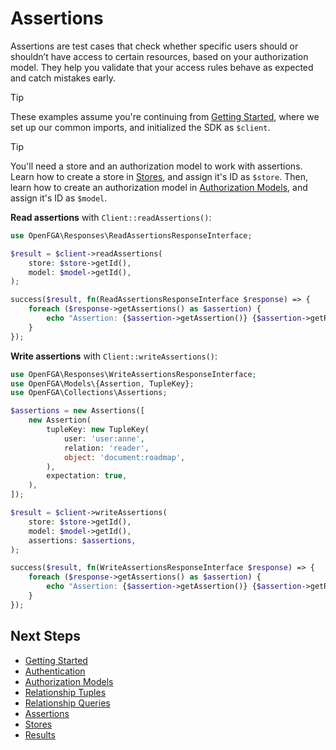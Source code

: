 # Assertions

Assertions are test cases that check whether specific users should or shouldn’t have access to certain resources, based on your authorization model. They help you validate that your access rules behave as expected and catch mistakes early.

> [!TIP]
> These examples assume you're continuing from [Getting Started](/docs/GettingStarted.md), where we set up our common imports, and initialized the SDK as `$client`.

> [!TIP]
> You'll need a store and an authorization model to work with assertions. Learn how to create a store in [Stores](/docs/Stores.md), and assign it's ID as `$store`. Then, learn how to create an authorization model in [Authorization Models](/docs/AuthorizationModels.md), and assign it's ID as `$model`.

**Read assertions** with `Client::readAssertions()`:

```php
use OpenFGA\Responses\ReadAssertionsResponseInterface;

$result = $client->readAssertions(
    store: $store->getId(),
    model: $model->getId(),
);

success($result, fn(ReadAssertionsResponseInterface $response) => {
    foreach ($response->getAssertions() as $assertion) {
        echo "Assertion: {$assertion->getAssertion()} {$assertion->getRelation()} {$assertion->getObject()}\n";
    }
});
```

**Write assertions** with `Client::writeAssertions()`:

```php
use OpenFGA\Responses\WriteAssertionsResponseInterface;
use OpenFGA\Models\{Assertion, TupleKey};
use OpenFGA\Collections\Assertions;

$assertions = new Assertions([
    new Assertion(
        tupleKey: new TupleKey(
            user: 'user:anne',
            relation: 'reader',
            object: 'document:roadmap',
        ),
        expectation: true,
    ),
]);

$result = $client->writeAssertions(
    store: $store->getId(),
    model: $model->getId(),
    assertions: $assertions,
);

success($result, fn(WriteAssertionsResponseInterface $response) => {
    foreach ($response->getAssertions() as $assertion) {
        echo "Assertion: {$assertion->getAssertion()} {$assertion->getRelation()} {$assertion->getObject()}\n";
    }
});
```

## Next Steps

- [Getting Started](/docs/GettingStarted.md)
- [Authentication](/docs/Authentication.md)
- [Authorization Models](/docs/AuthorizationModels.md)
- [Relationship Tuples](/docs/RelationshipTuples.md)
- [Relationship Queries](/docs/Queries.md)
- [Assertions](/docs/Assertions.md)
- [Stores](/docs/Stores.md)
- [Results](/docs/Results.md)
